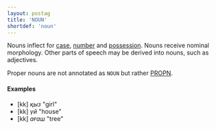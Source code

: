 ```yaml
---
layout: postag
title: 'NOUN'
shortdef: 'noun'
---
```


Nouns inflect for [case](Case), [number](Number) and [possession](Possession).
Nouns receive nominal morphology. Other parts of speech may be derived into
nouns, such as adjectives.

Proper nouns are not annotated as `NOUN` but rather [PROPN]().

#### Examples

* [kk] _қыз_ "girl"
* [kk] _үй_ "house"
* [kk] _ағаш_ "tree"

<!-- Interlanguage links updated Út zář 29 20:42:55 CEST 2020 -->
